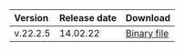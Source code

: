 | Version | Release date | Download |
| :--- | :--- | :--- |
| v.22.2.5 | 14.02.22 | [Binary file](https://binaries.ydb.tech/ydbd-22.2.5-linux-amd64.tar.gz) |

